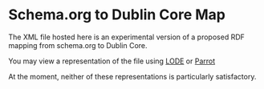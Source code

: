# Schema.org to Dublin Core Map
The XML file hosted here is an experimental version of a proposed RDF mapping from schema.org to Dublin Core.

You may view a representation of the file using [LODE](<http://www.essepuntato.it/lode/https://raw.github.com/dcmi/schema.org/master/mappings_schema.org.xml>) or [Parrot](http://ontorule-project.eu/parrot/parrot?documentUri=https%3A%2F%2Fraw.github.com%2Fdcmi%2Fschema.org%2Fmaster%2Fmappings_schema.org.xml&mimetype=default&profile=technical&language=en&customizeCssUrl=#anchor198008789)

At the moment, neither of these representations is particularly satisfactory.

